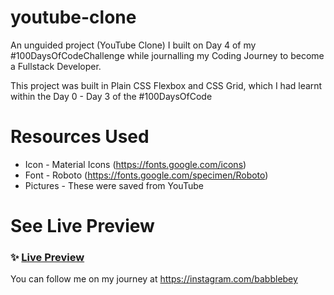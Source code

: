 # youtube-clone

An unguided project (YouTube Clone) I built on Day 4 of my #100DaysOfCodeChallenge while journalling my Coding Journey to become a Fullstack Developer.

This project was built in Plain CSS Flexbox and CSS Grid, which I had learnt within the Day 0 - Day 3 of the #100DaysOfCode

# Resources Used
- Icon - Material Icons (https://fonts.google.com/icons)
- Font - Roboto (https://fonts.google.com/specimen/Roboto)
- Pictures - These were saved from YouTube

# See Live Preview
### ✨ [Live Preview](https://yt-clone-babblebey.netlify.app/)

You can follow me on my journey at https://instagram.com/babblebey 
